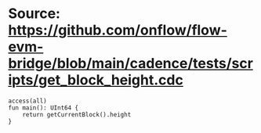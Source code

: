 # Source: https://github.com/onflow/flow-evm-bridge/blob/main/cadence/tests/scripts/get_block_height.cdc

```
access(all)
fun main(): UInt64 {
    return getCurrentBlock().height
}
```